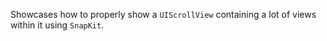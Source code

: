 Showcases how to properly show a `UIScrollView` containing a lot of views within it using `SnapKit`.
